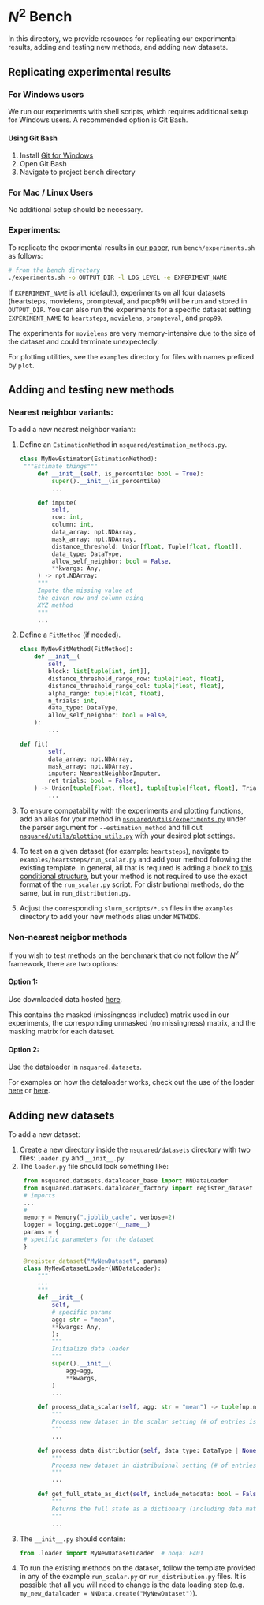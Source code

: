 # $N^2$ Bench
In this directory, we provide resources for replicating our experimental results, adding and testing new methods, and adding new datasets.
## Replicating experimental results

### For Windows users
We run our experiments with shell scripts, which requires additional setup for Windows users. A recommended option is Git Bash.

#### Using Git Bash
1. Install [Git for Windows](https://gitforwindows.org/)
2. Open Git Bash
3. Navigate to project bench directory

### For Mac / Linux Users
No additional setup should be necessary.

### Experiments:
To replicate the experimental results in [our paper](https://arxiv.org/pdf/2506.04166), run `bench/experiments.sh` as follows:

```bash
# from the bench directory
./experiments.sh -o OUTPUT_DIR -l LOG_LEVEL -e EXPERIMENT_NAME
```
If `EXPERIMENT_NAME` is `all` (default), experiments on all four datasets (heartsteps, movielens, prompteval, and prop99) will be run and stored in `OUTPUT_DIR`. You can also run the experiments for a specific dataset setting `EXPERIMENT_NAME` to `heartsteps`, `movielens`, `prompteval`, and `prop99`.

The experiments for `movielens` are very memory-intensive due to the size of the dataset and could terminate unexpectedly.

For plotting utilities, see the `examples` directory for files with names prefixed by `plot`.


## Adding and testing new methods

### Nearest neighbor variants:
To add a new nearest neighbor variant:

1. Define an `EstimationMethod` in `nsquared/estimation_methods.py`.

   ```python
   class MyNewEstimator(EstimationMethod):
    """Estimate things"""
        def __init__(self, is_percentile: bool = True):
            super().__init__(is_percentile)
            ...

        def impute(
            self,
            row: int,
            column: int,
            data_array: npt.NDArray,
            mask_array: npt.NDArray,
            distance_threshold: Union[float, Tuple[float, float]],
            data_type: DataType,
            allow_self_neighbor: bool = False,
            **kwargs: Any,
        ) -> npt.NDArray:
        """
        Impute the missing value at
        the given row and column using
        XYZ method
        """
        ...
   ```

2. Define a `FitMethod` (if needed).
    ```python
    class MyNewFitMethod(FitMethod):
        def __init__(
            self,
            block: list[tuple[int, int]],
            distance_threshold_range_row: tuple[float, float],
            distance_threshold_range_col: tuple[float, float],
            alpha_range: tuple[float, float],
            n_trials: int,
            data_type: DataType,
            allow_self_neighbor: bool = False,
        ):
            ...

    def fit(
            self,
            data_array: npt.NDArray,
            mask_array: npt.NDArray,
            imputer: NearestNeighborImputer,
            ret_trials: bool = False,
        ) -> Union[tuple[float, float], tuple[tuple[float, float], Trials]]:
            ...

    ```

3. To ensure compatability with the experiments and plotting functions, add an alias for your method in [`nsquared/utils/experiments.py`](https://github.com/aashish-khub/NearestNeighbors/blob/441a382efba2cf68c22ac379bd5750f91d9e03ee/src/nsquared/utils/experiments.py#L19) under the parser argument for `--estimation_method` and fill out [`nsquared/utils/plotting_utils.py`](https://github.com/aashish-khub/NearestNeighbors/blob/441a382efba2cf68c22ac379bd5750f91d9e03ee/src/nsquared/utils/plotting_utils.py#L19) with your desired plot settings.

4. To test on a given dataset (for example: `heartsteps`), navigate to `examples/heartsteps/run_scalar.py` and add your method following the existing template. In general, all that is required is adding a block to [this conditional structure](https://github.com/aashish-khub/NearestNeighbors/blob/441a382efba2cf68c22ac379bd5750f91d9e03ee/examples/heartsteps/run_scalar.py#L157), but your method is not required to use the exact format of the `run_scalar.py` script. For distributional methods, do the same, but in `run_distribution.py`.

5. Adjust the corresponding `slurm_scripts/*.sh` files in the `examples` directory to add your new methods alias under `METHODS`.

### Non-nearest neigbor methods
If you wish to test methods on the benchmark that do not follow the $N^2$ framework, there are two options:

#### Option 1:
Use downloaded data hosted [here](https://github.com/calebchin/nsquared_bench_data).

This contains the masked (missingness included) matrix used in our experiments, the corresponding unmasked (no missingness) matrix, and the masking matrix for each dataset.

#### Option 2:
Use the dataloader in `nsquared.datasets`.

For examples on how the dataloader works, check out the use of the loader [here](https://github.com/aashish-khub/NearestNeighbors/blob/main/examples/heartsteps/run_scalar.py) or [here](https://github.com/aashish-khub/NearestNeighbors/blob/main/examples/prop99/run_scalar.py).


## Adding new datasets

To add a new dataset:

1. Create a new directory inside the `nsquared/datasets` directory with two files: `loader.py` and `__init__.py`.
2. The `loader.py` file should look something like:
   ```python
    from nsquared.datasets.dataloader_base import NNDataLoader
    from nsquared.datasets.dataloader_factory import register_dataset
    # imports
    ...
    #
    memory = Memory(".joblib_cache", verbose=2)
    logger = logging.getLogger(__name__)
    params = {
    # specific parameters for the dataset
    }

    @register_dataset("MyNewDataset", params)
    class MyNewDatasetLoader(NNDataLoader):
        """
        ...
        """
        def __init__(
            self,
            # specific params
            agg: str = "mean",
            **kwargs: Any,
            ):
            """
            Initialize data loader
            """
            super().__init__(
                agg=agg,
                **kwargs,
            )
            ...

        def process_data_scalar(self, agg: str = "mean") -> tuple[np.ndarray, np.ndarray]:
            """
            Process new dataset in the scalar setting (# of entries is 1)
            """
            ...

        def process_data_distribution(self, data_type: DataType | None = None) -> tuple[np.ndarray, np.ndarray]:
            """
            Process new dataset in distribuional setting (# of entries is > 1)
            """
            ...

        def get_full_state_as_dict(self, include_metadata: bool = False) -> dict:
            """
            Returns the full state as a dictionary (including data matrix, mask, and specific params).
            """
            ...
   ```
3. The `__init__.py` should contain:
   ```python
   from .loader import MyNewDatasetLoader  # noqa: F401
   ```
4. To run the existing methods on the dataset, follow the template provided in any of the example `run_scalar.py` or `run_distribution.py` files. It is possible that all you will need to change is the data loading step (e.g. `my_new_dataloader = NNData.create("MyNewDataset")`).